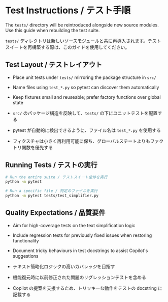 # Test Instructions / テスト手順

The `tests/` directory will be reintroduced alongside new source modules. Use this guide when rebuilding
the test suite.

`tests/` ディレクトリは新しいソースモジュールと共に再導入されます。テストスイートを再構築する際は、このガイドを使用してください。

## Test Layout / テストレイアウト

- Place unit tests under `tests/` mirroring the package structure in `src/`
- Name files using `test_*.py` so pytest can discover them automatically
- Keep fixtures small and reuseable; prefer factory functions over global state

- `src/` のパッケージ構造を反映して、`tests/` の下にユニットテストを配置する
- pytest が自動的に検出できるように、ファイル名は `test_*.py` を使用する
- フィクスチャは小さく再利用可能に保ち、グローバルステートよりもファクトリ関数を優先する

## Running Tests / テストの実行

```bash
# Run the entire suite / テストスイート全体を実行
python -m pytest

# Run a specific file / 特定のファイルを実行
python -m pytest tests/test_simplifier.py
```

## Quality Expectations / 品質要件

- Aim for high-coverage tests on the text simplification logic
- Include regression tests for previously fixed issues when restoring functionality
- Document tricky behaviours in test docstrings to assist Copilot's suggestions

- テキスト簡略化ロジックの高いカバレッジを目指す
- 機能復元時に以前修正された問題のリグレッションテストを含める
- Copilot の提案を支援するため、トリッキーな動作をテストの docstring に記載する
